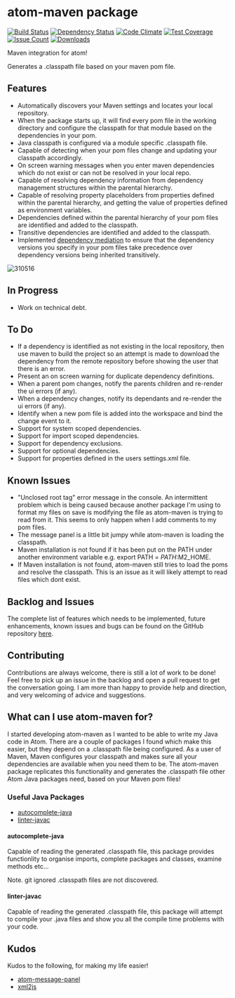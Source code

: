 # atom-maven package

[![Build Status](https://api.travis-ci.org/concon121/atom-maven.png)](https://api.travis-ci.org/concon121/atom-maven)
[![Dependency Status](https://david-dm.org/concon121/atom-maven.svg)](https://david-dm.org/concon121/atom-maven)
[![Code Climate](https://codeclimate.com/github/concon121/atom-maven/badges/gpa.svg)](https://codeclimate.com/github/concon121/atom-maven)
[![Test Coverage](https://codeclimate.com/github/concon121/atom-maven/badges/coverage.svg)](https://codeclimate.com/github/concon121/atom-maven/coverage)
[![Issue Count](https://codeclimate.com/github/concon121/atom-maven/badges/issue_count.svg)](https://codeclimate.com/github/concon121/atom-maven)
[![Downloads](https://img.shields.io/apm/dm/atom-maven.svg?maxAge=2592000)](https://atom.io/packages/atom-maven)

Maven integration for atom!

Generates a .classpath file based on your maven pom file.

## Features
- Automatically discovers your Maven settings and locates your local repository.
- When the package starts up, it will find every pom file in the working directory and configure the classpath for that module based on the dependencies in your pom.
- Java classpath is configured via a module specific .classpath file.
- Capable of detecting when your pom files change and updating your classpath accordingly.
- On screen warning messages when you enter maven dependencies which do not exist or can not be resolved in your local repo.
- Capable of resolving dependency information from dependency management structures within the parental hierarchy.
- Capable of resolving property placeholders from properties defined within the parental hierarchy, and getting the value of properties defined as environment variables.
- Dependencies defined within the parental hierarchy of your pom files are identified and added to the classpath.
- Transitive dependencies are identified and added to the classpath.
- Implemented [dependency mediation](https://maven.apache.org/guides/introduction/introduction-to-dependency-mechanism.html#Transitive_Dependencies) to ensure that the dependency versions you specify in your pom files take precedence over dependency versions being inherited transitively.

![310516](https://cloud.githubusercontent.com/assets/12021575/15692408/12018824-2786-11e6-8cac-289fd0af4076.JPG)

## In Progress
- Work on technical debt.

## To Do
- If a dependency is identified as not existing in the local repository, then use maven to build the project so an attempt is made to download the dependency from the remote repository before showing the user that there is an error.
- Present an on screen warning for duplicate dependency definitions.
- When a parent pom changes, notify the parents children and re-render the ui errors (if any).
- When a dependency changes, notify its dependants and re-render the ui errors (if any).
- Identify when a new pom file is added into the workspace and bind the change event to it.
- Support for system scoped dependencies.
- Support for import scoped dependencies.
- Support for dependency exclusions.
- Support for optional dependencies.
- Support for properties defined in the users settings.xml file.

## Known Issues
- "Unclosed root tag" error message in the console.  An intermittent problem which is being caused because another package I'm using to format my files on save is modifying the file as atom-maven is trying to read from it.  This seems to only happen when I add comments to my pom files.
- The message panel is a little bit jumpy while atom-maven is loading the classpath.
- Maven installation is not found if it has been put on the PATH under another environment variable e.g. export PATH = $PATH:$M2_HOME.
- If Maven installation is not found, atom-maven still tries to load the poms and resolve the classpath.  This is an issue as it will likely attempt to read files which dont exist.

## Backlog and Issues
The complete list of features which needs to be implemented, future enhancements, known issues and bugs can be found on the GitHub repository [here](https://github.com/concon121/atom-maven/issues).

## Contributing
Contributions are always welcome, there is still a lot of work to be done!  Feel free to pick up an issue in the backlog and open a pull request to get the conversation going.  I am more than happy to provide help and direction, and very welcoming of advice and suggestions.

## What can I use atom-maven for?

I started developing atom-maven as I wanted to be able to write my Java code in Atom.  There are a couple of packages I found which make this easier, but they depend on a .classpath file being configured.  As a user of Maven, Maven configures your classpath and makes sure all your dependencies are available when you need them to be.  The atom-maven package replicates this functionality and generates the .classpath file other Atom Java packages need, based on your Maven pom files!   

### Useful Java Packages

* [autocomplete-java](https://atom.io/packages/autocomplete-java)
* [linter-javac](https://atom.io/packages/linter-javac)

#### autocomplete-java
Capable of reading the generated .classpath file, this package provides functionlity to organise imports, complete packages and classes, examine methods etc...

Note. git ignored .classpath files are not discovered.

#### linter-javac
Capable of reading the generated .classpath file, this package will attempt to compile your .java files and show you all the compile time problems with your code.

## Kudos
Kudos to the following, for making my life easier!

* [atom-message-panel](https://github.com/tcarlsen/atom-message-panel)
* [xml2js](https://github.com/Leonidas-from-XIV/node-xml2js)
